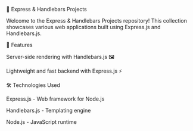 🚀 Express & Handlebars Projects

Welcome to the Express & Handlebars Projects repository! This collection showcases various web applications built using Express.js and Handlebars.js.

📌 Features

Server-side rendering with Handlebars.js 🖼️

Lightweight and fast backend with Express.js ⚡



🛠️ Technologies Used

Express.js - Web framework for Node.js

Handlebars.js - Templating engine

Node.js - JavaScript runtime

